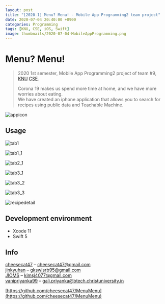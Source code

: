 ```yaml
---
layout: post
title: "[2020-1] Menu? Menu! - Mobile App Programming2 team project"
date: 2020-07-04 20:40:00 +0900
categories: Programming
tags: [KNU, CSE, iOS, Swift]
image: thumbnails/2020-07-04-MobileAppProgramming.png
---
```


# Menu? Menu!
> 2020 1st semester, Mobile App Programming2 project of team #9, [KNU][knu] [CSE][knucse].  
>
> Corona 19 makes us spend more time at home, and we have more worries about eating.  
> We have created an iphone application that allows you to search for recipes using public data and Teachable Machine.

![appicon](https://raw.githubusercontent.com/cheesecat47/MenuMenu/master/docs/appicon.png)

## Usage

![tab1](https://raw.githubusercontent.com/cheesecat47/MenuMenu/master/docs/tab1.png)  

![tab1_1](https://raw.githubusercontent.com/cheesecat47/MenuMenu/master/docs/tab1_1.png)    
  
![tab2_1](https://raw.githubusercontent.com/cheesecat47/MenuMenu/master/docs/tab2_1.png)  

![tab3_1](https://raw.githubusercontent.com/cheesecat47/MenuMenu/master/docs/tab3_1.PNG)  

![tab3_2](https://raw.githubusercontent.com/cheesecat47/MenuMenu/master/docs/tab3_2.PNG)  

![tab3_3](https://raw.githubusercontent.com/cheesecat47/MenuMenu/master/docs/tab3_3.PNG)  

![recipedetail](https://raw.githubusercontent.com/cheesecat47/MenuMenu/master/docs/recipedetail.png)  

## Development environment

* Xcode 11
* Swift 5

## Info
  
[cheesecat47](https://github.com/cheesecat47) – cheesecat47@gmail.com  
[jinkyuhan](https://github.com/jinkyuhan) – gkswlsrb95@gmail.com  
[JIOMS](https://github.com/JIOMS) – kimsj4077@gmail.com  
[vanipriyanka99](https://github.com/cheesecat47) – gali.priyanka@btech.christuniversity.in  

[https://github.com/cheesecat47/MenuMenu](https://github.com/cheesecat47/MenuMenu)

[knu]: http://www.knu.ac.kr/
[knucse]: http://computer.knu.ac.kr/